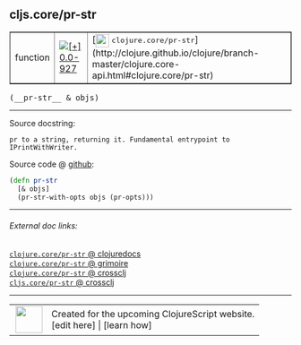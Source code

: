 ## cljs.core/pr-str



 <table border="1">
<tr>
<td>function</td>
<td><a href="https://github.com/cljsinfo/cljs-api-docs/tree/0.0-927"><img valign="middle" alt="[+] 0.0-927" title="Added in 0.0-927" src="https://img.shields.io/badge/+-0.0--927-lightgrey.svg"></a> </td>
<td>
[<img height="24px" valign="middle" src="http://i.imgur.com/1GjPKvB.png"> <samp>clojure.core/pr-str</samp>](http://clojure.github.io/clojure/branch-master/clojure.core-api.html#clojure.core/pr-str)
</td>
</tr>
</table>


 <samp>
(__pr-str__ & objs)<br>
</samp>

---





Source docstring:

```
pr to a string, returning it. Fundamental entrypoint to IPrintWithWriter.
```


Source code @ [github](https://github.com/clojure/clojurescript/blob/r2371/src/cljs/cljs/core.cljs#L7985-L7988):

```clj
(defn pr-str
  [& objs]
  (pr-str-with-opts objs (pr-opts)))
```

<!--
Repo - tag - source tree - lines:

 <pre>
clojurescript @ r2371
└── src
    └── cljs
        └── cljs
            └── <ins>[core.cljs:7985-7988](https://github.com/clojure/clojurescript/blob/r2371/src/cljs/cljs/core.cljs#L7985-L7988)</ins>
</pre>

-->

---



###### External doc links:

[`clojure.core/pr-str` @ clojuredocs](http://clojuredocs.org/clojure.core/pr-str)<br>
[`clojure.core/pr-str` @ grimoire](http://conj.io/store/v1/org.clojure/clojure/1.7.0-beta3/clj/clojure.core/pr-str/)<br>
[`clojure.core/pr-str` @ crossclj](http://crossclj.info/fun/clojure.core/pr-str.html)<br>
[`cljs.core/pr-str` @ crossclj](http://crossclj.info/fun/cljs.core.cljs/pr-str.html)<br>

---

 <table>
<tr><td>
<img valign="middle" align="right" width="48px" src="http://i.imgur.com/Hi20huC.png">
</td><td>
Created for the upcoming ClojureScript website.<br>
[edit here] | [learn how]
</td></tr></table>

[edit here]:https://github.com/cljsinfo/cljs-api-docs/blob/master/cljsdoc/cljs.core_pr-str.cljsdoc
[learn how]:https://github.com/cljsinfo/cljs-api-docs/wiki/cljsdoc-files

<!--

This information was too distracting to show to readers, but I'll leave it
commented here since it is helpful to:

- pretty-print the data used to generate this document
- and show how to retrieve that data



The API data for this symbol:

```clj
{:ns "cljs.core",
 :name "pr-str",
 :signature ["[& objs]"],
 :history [["+" "0.0-927"]],
 :type "function",
 :full-name-encode "cljs.core_pr-str",
 :source {:code "(defn pr-str\n  [& objs]\n  (pr-str-with-opts objs (pr-opts)))",
          :title "Source code",
          :repo "clojurescript",
          :tag "r2371",
          :filename "src/cljs/cljs/core.cljs",
          :lines [7985 7988]},
 :full-name "cljs.core/pr-str",
 :clj-symbol "clojure.core/pr-str",
 :docstring "pr to a string, returning it. Fundamental entrypoint to IPrintWithWriter."}

```

Retrieve the API data for this symbol:

```clj
;; from Clojure REPL
(require '[clojure.edn :as edn])
(-> (slurp "https://raw.githubusercontent.com/cljsinfo/cljs-api-docs/catalog/cljs-api.edn")
    (edn/read-string)
    (get-in [:symbols "cljs.core/pr-str"]))
```

-->
